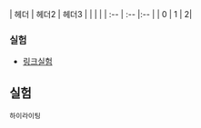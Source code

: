 |  헤더  |  헤더2  |  헤더3 |
| | |
| :-- | :-- |:-- |
| 0 | 1 |    2|

### 실험
- [링크실험](http://cafe.naver.com)

## 실험

```
하이라이팅
```

